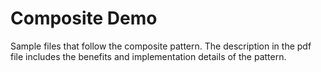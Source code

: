 # Composite Demo
Sample files that follow the composite pattern. The description in the pdf file includes the benefits and implementation details of the pattern.
